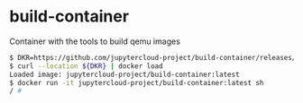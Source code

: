 # build-container
Container with the tools to build qemu images

```bash
$ DKR=https://github.com/jupytercloud-project/build-container/releases/download/0.0.1/jupytercloud-project_build-container_latest.dkr
$ curl --location ${DKR} | docker load
Loaded image: jupytercloud-project/build-container:latest
$ docker run -it jupytercloud-project/build-container:latest sh
/ #
```
